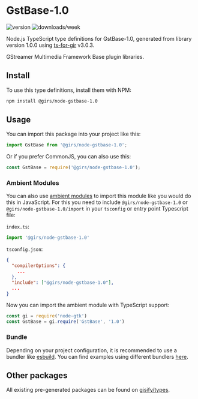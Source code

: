 
# GstBase-1.0

![version](https://img.shields.io/npm/v/@girs/node-gstbase-1.0)
![downloads/week](https://img.shields.io/npm/dw/@girs/node-gstbase-1.0)


Node.js TypeScript type definitions for GstBase-1.0, generated from library version 1.0.0 using [ts-for-gir](https://github.com/gjsify/ts-for-gir) v3.0.3.

GStreamer Multimedia Framework Base plugin libraries.

## Install

To use this type definitions, install them with NPM:
```bash
npm install @girs/node-gstbase-1.0
```

## Usage

You can import this package into your project like this:
```ts
import GstBase from '@girs/node-gstbase-1.0';
```

Or if you prefer CommonJS, you can also use this:
```ts
const GstBase = require('@girs/node-gstbase-1.0');
```

### Ambient Modules

You can also use [ambient modules](https://github.com/gjsify/ts-for-gir/tree/main/packages/cli#ambient-modules) to import this module like you would do this in JavaScript.
For this you need to include `@girs/node-gstbase-1.0` or `@girs/node-gstbase-1.0/import` in your `tsconfig` or entry point Typescript file:

`index.ts`:
```ts
import '@girs/node-gstbase-1.0'
```

`tsconfig.json`:
```json
{
  "compilerOptions": {
    ...
  },
  "include": ["@girs/node-gstbase-1.0"],
  ...
}
```

Now you can import the ambient module with TypeScript support: 

```ts
const gi = require('node-gtk')
const GstBase = gi.require('GstBase', '1.0')
```


### Bundle

Depending on your project configuration, it is recommended to use a bundler like [esbuild](https://esbuild.github.io/). You can find examples using different bundlers [here](https://github.com/gjsify/ts-for-gir/tree/main/examples).

## Other packages

All existing pre-generated packages can be found on [gjsify/types](https://github.com/gjsify/types).

